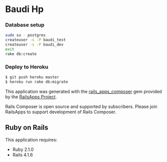 Baudi Hp
================

### Database setup

```bash
sudo su - postgres
createuser -s -P baudi_test
createuser -s -P baudi_dev
exit
rake db:create
```

### Deploy to Heroku

```bash
$ git push heroku master
$ heroku run rake db:migrate
```

This application was generated with the [rails_apps_composer](https://github.com/RailsApps/rails_apps_composer) gem
provided by the [RailsApps Project](http://railsapps.github.io/).

Rails Composer is open source and supported by subscribers. Please join RailsApps to support development of Rails Composer.

Ruby on Rails
-------------

This application requires:
- Ruby 2.1.0
- Rails 4.1.6
